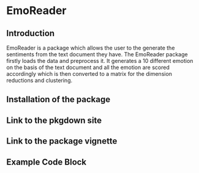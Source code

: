 # EmoReader

## Introduction

EmoReader is a package which allows the user to the generate the sentiments from the text document they have. The EmoReader package firstly loads the data and preprocess it. It generates a 10 different emotion on the basis of the text document and all the emotion are scored accordingly which is then converted to a matrix for the dimension reductions and clustering. 


## Installation of the package

## Link to the pkgdown site

## Link to the package vignette

## Example Code Block



